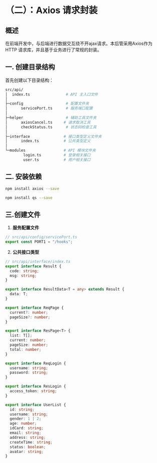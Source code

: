 # （二）：Axios 请求封装

## 概述
在前端开发中，与后端进行数据交互绕不开ajax请求。本后管采用Axios作为 HTTP 请求库，并且基于业务进行了常规的封装。

## 一. 创建目录结构
首先创建以下目录结构：
```bash
src/api/
│  index.ts                # API 主入口文件
│  
├─config                   # 配置文件夹
│      servicePort.ts      # 服务端口配置
│      
├─helper                   # 辅助工具文件夹
│      axiosCancel.ts     # 请求取消工具
│      checkStatus.ts      # 状态码检查工具
│      
├─interface               # 接口类型定义文件夹
│      index.ts           # 公共类型定义
│      
└─modules                 # API 模块文件夹
        login.ts          # 登录相关接口
        user.ts           # 用户相关接口
```

## 二. 安装依赖
```bash
npm install axios --save

npm install qs --save

```

## 三.创建文件

1. **服务配置文件**
```typescript
// src/api/config/servicePort.ts
export const PORT1 = "/hooks";
```

2. **公共接口类型**
```typescript
// src/api/interface/index.ts
export interface Result {
  code: string;
  msg: string;
}

export interface ResultData<T = any> extends Result {
  data: T;
}

export interface ReqPage {
  current?: number;
  pageSize?: number;
}

export interface ResPage<T> {
  list: T[];
  current: number;
  pageSize: number;
  total: number;
}

export interface ReqLogin {
  username: string;
  password: string;
}

export interface ResLogin {
  access_token: string;
}

export interface UserList {
  id: string;
  username: string;
  gender: 1 | 2;
  age: number;
  idCard: string;
  email: string;
  address: string;
  createTime: string;
  status: boolean;
  avatar: string;
}
```